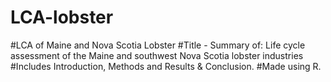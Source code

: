 # LCA-lobster
#LCA of Maine and Nova Scotia Lobster
#Title - Summary of: Life cycle assessment of the Maine and southwest Nova Scotia lobster industries
#Includes Introduction, Methods and Results & Conclusion.
#Made using R.
